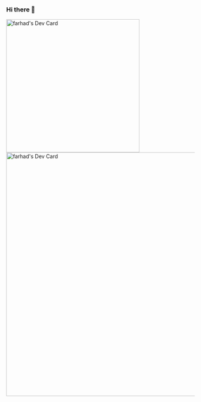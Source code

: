 ### Hi there 👋

<!--
**ferhadquluzade/ferhadquluzade** is a ✨ _special_ ✨ repository because its `README.md` (this file) appears on your GitHub profile.

Here are some ideas to get you started:

- 🔭 I’m currently working on ...
- 🌱 I’m currently learning ...
- 👯 I’m looking to collaborate on ...
- 🤔 I’m looking for help with ...
- 💬 Ask me about ...
- 📫 How to reach me: ...
- 😄 Pronouns: ...
- ⚡ Fun fact: ...
-->
<a href="https://app.daily.dev/gulizada"><img src="https://api.daily.dev/devcards/v2/q9qBdunif.png?type=default&r=d4o" width="356" alt="farhad's Dev Card"/></a>
<a href="https://app.daily.dev/gulizada"><img src="https://api.daily.dev/devcards/v2/q9qBdunif.png?type=wide&r=dqb" width="652" alt="farhad's Dev Card"/></a>

